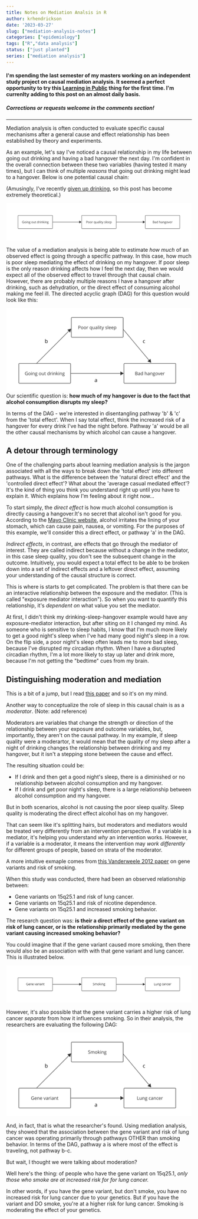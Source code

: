 ```yaml
---
title: Notes on Mediation Analsis in R
author: krhendrickson
date: '2023-03-27'
slug: ["mediation-analysis-notes"]
categories: ["epidemiology"]
tags: ["R","data analysis"]
status: ["just planted"]
series: ["mediation analysis"]
---
```



#### I'm spending the last semester of my masters working on an independent study project on causal mediation analysis. It seemed a perfect opportunity to try this [Learning in Public](https://www.swyx.io/learn-in-public) thing for the first time. I'm currenlty adding to this post on an almost daily basis. 

##### Corrections or requests welcome in the comments section!
---

Mediation analysis is often conducted to evaluate specific causal mechanisms after a general cause and effect relationship has been established by theory and experiments. 

As an example, let's say I've noticed a causal relationship in my life between going out drinking and having a bad hangover the next day. I'm confident in the overall connection between these two variables (having tested it many times), but I can think of multiple _reasons_ that going out drinking might lead to a hangover. Below is one potential causal chain: 

(Amusingly, I've recently [given up drinking](../2023-04-04-sober-ish/), so this post has become extremely theoretical.)

![](dag1.png)

The value of a mediation analysis is being able to estimate _how much_ of an observed effect is going through a specific pathway. In this case, how much is poor sleep mediating the effect of drinking on my hangover. If poor sleep is the only reason drinking affects how I feel the next day, then we would expect all of the observed effect to travel through that causal chain. However, there are probably multiple reasons I have a hangover after drinking, such as dehydration, or the direct effect of consuming alcohol making me feel ill. The directed acyclic graph (DAG) for this question would look like this: 

![](featured.png)
Our scientific question is: **how much of my hangover is due to the fact that alcohol consumption disrupts my sleep?**

In terms of the DAG - we're interested in disentangling pathway 'b' & 'c' from the 'total effect'. When I say total effect, think the increased risk of a hangover for every drink I've had the night before. Pathway 'a' would be all the other causal mechanisms by which alcohol can cause a hangover. 

## A detour through terminology 

One of the challenging parts about learning mediation analysis is the jargon associated with all the ways to break down the 'total effect' into different pathways. What is the difference between the 'natural direct effect' and the 'controlled direct effect'? What about the 'average casual mediated effect'? It's the kind of thing you think you understand right up until you have to explain it. Which explains how I'm feeling about it right now...

To start simply, the _direct effect_ is how much alcohol consumption is directly causing a hangover.It's no secret that alcohol isn't good for you. According to the [Mayo Clinic website](https://www.mayoclinic.org/diseases-conditions/hangovers/symptoms-causes/syc-20373012#:~:text=Alcohol%20increases%20the%20production%20of,mood%20disturbances%20and%20even%20seizures.), alcohol irritates the lining of your stomach, which can cause pain, nausea, or vomiting. For the purposes of this example, we'll consider this a direct effect, or pathway 'a' in the DAG. 

_Indirect effects_, in contrast, are effects that go through the mediator of interest. They are called indirect because without a change in the mediator, in this case sleep quality, you don't see the subsequent change in the outcome. Intuitively, you would expect a total effect to be able to be broken down into a set of indirect effects and a leftover direct effect, assuming your understanding of the causal structure is correct.

This is where is starts to get complicated. The problem is that there can be an interactive relationship between the exposure and the mediator. (This is called "exposure mediator interaction").  So when you want to quantify this relationship, it's _dependent on_ what value you set the mediator. 

At first, I didn't think my drinking-sleep-hangover example would have any exposure-mediator interaction, but after siting on it I changed my mind. As someone who is sensitive to sleep habits, I know that I'm much more likely to get a good night's sleep when I've had many good night's sleep in a row. On the flip side, a poor night's sleep often leads me to more bad sleep, because I've disrupted my circadian rhythm. When I have a disrupted circadian rhythm, I'm a lot more likely to stay up later and drink more, because I'm not getting the "bedtime" cues from my brain. 




## Distinguishing moderation and mediation 

This is a bit of a jump, but I read [this paper](https://www.sesp.org/files/The%20Moderator-Baron.pdf) and so it's on my mind. 

Another way to conceptualize the role of sleep in this causal chain is as a *moderator*. (Note: add reference)

Moderators are variables that change the strength or direction of the relationship between your exposure and outcome variables, but, importantly, they aren't on the causal pathway. In my example, if sleep quality were a moderartor, it would mean that the quality of my sleep after a night of drinking changes the relationship between drinking and my hangover, but it isn't a stepping stone between the cause and effect. 

The resulting situation could be: 
- If I drink and then get a good night's sleep, there is a diminished or no relationship between alcohol consumption and my hangover. 
- If I drink and get poor night's sleep, there is a large relationship between alcohol consumption and my hangover. 

But in both scenarios, alcohol is not causing the poor sleep quality. Sleep quality is moderating the direct effect alcohol has on my hangover. 

That can seem like it's splitting hairs, but moderators and mediators would be treated very differently from an intervention perspective. If a variable is a mediator, it's helping you understand _why_ an intervention works. However, if a variable is a moderator, it means the intervention may _work differently_ for different groups of people, based on strata of the moderator. 

A more intuitive exmaple comes from [this Vanderweele 2012 paper](https://academic.oup.com/aje/article/175/10/1013/89994) on gene variants and risk of smoking. 

When this study was conducted, there had been an observed relationship between:
- Gene variants on 15q25.1 and risk of lung cancer. 
- Gene variants on 15q25.1 and risk of nicotine dependence. 
- Gene variants on 15q25.1 and increased smoking behavior. 

The research question was: **is their a direct effect of the gene variant on risk of lung cancer, or is the relationship primarily mediated by the gene variant causing increased smoking behavior?** 

You could imagine that if the gene variant caused more smoking, then there would also be an association with with that gene variant and lung cancer. This is illustrated below. 

![](dag2.png)

However, it's also possible that the gene variant carries a higher risk of lung cancer _separate_ from how it influences smoking. So in their analysis, the researchers are evaluating the following DAG: 

![](dag3.png)

And, in fact, that is what the researcher's found. Using mediation analysis, they showed that the association between the gene variant and risk of lung cancer was operating primarily through pathways OTHER than smoking behavior. In terms of the DAG, pathway a is where most of the effect is traveling, not pathway b-c. 

But wait, I thought we were talking about moderation? 

Well here's the thing: of people who have the gene variant on 15q25.1, _only those who smoke are at increased risk for for lung cancer._

In other words, if you have the gene variant, but don't smoke, you have no increased risk for lung cancer due to your genetics. But if you have the variant and DO smoke, you're at a higher risk for lung cancer. Smoking is moderating the effect of your genetics. 







